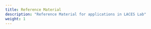 ```yaml
---
title: Reference Material
description: "Reference Material for applications in LACES Lab"
weight: 1
---
```

